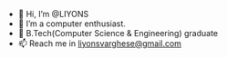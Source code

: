 - 👋 Hi, I’m @LIYONS
- 👀 I’m a computer enthusiast.
- 🌱 B.Tech(Computer Science & Engineering) graduate
- 📫 Reach me in liyonsvarghese@gmail.com
